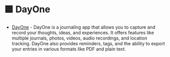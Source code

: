 # 🟦 DayOne
- [DayOne](https://dayoneapp.com/) - DayOne is a journaling app that allows you to capture and record your thoughts, ideas, and experiences. It offers features like multiple journals, photos, videos, audio recordings, and location tracking. DayOne also provides reminders, tags, and the ability to export your entries in various formats like PDF and plain text.